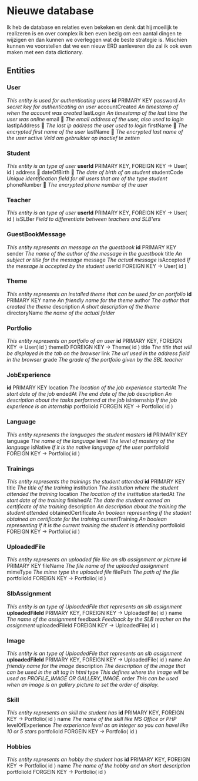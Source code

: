 # Nieuwe database
Ik heb de database en relaties even bekeken en denk dat hij moeilijk te realizeren is en over complex 
ik ben even bezig om een aantal dingen te wijzigen en dan kunnen we overleggen wat de beste strategie is.
Mischien kunnen we voorstellen dat we een nieuw ERD aanleveren die zal ik ook even maken met een data dictionary.

## Entities

### User 
_This entity is used for authenticating users_
**id** PRIMARY KEY
password _An secret key for authenticating an user_
accountCreated _An timestamp of when the account was created_
lastLogin _An timestamp of the last time the user was online_
email :closed_lock_with_key: _The email address of the user, also used to login_
lastIpAddress :closed_lock_with_key: _The last ip address the user used to login_
firstName :closed_lock_with_key: _The encrypted first name of the user_
lastName :closed_lock_with_key: _The encrypted last name of the user_
active _Veld om gebruikter op inactief te zetten_

### Student 
_This entity is an type of user_
**userId** PRIMARY KEY, FOREIGN KEY -> User( id )
address :closed_lock_with_key:
dateOfBirth :closed_lock_with_key: _The date of birth of an student_
studentCode _Unique identification field for all users that are of the type student_
phoneNumber :closed_lock_with_key: _The encrypted phone number of the user_

### Teacher 
_This entity is an type of user_
**userId** PRIMARY KEY, FOREIGN KEY -> User( id )
isSLBer _Field to differentiate between teachers and SLB'ers_ 

### GuestBookMessage 
_This entity represents an message on the guestbook_
**id** PRIMARY KEY
sender _The name of the author of the message in the guestbook_
title _An subject or title for the message_
message _The actual message_
isAccepted _If the message is accepted by the student_ 
userId FOREIGN KEY -> User( id )

### Theme 
_This entity represents an installed theme that can be used for an portfolio_
**id** PRIMARY KEY
name _An friendly name for the theme_
author _The author that created the theme_
description _A short description of the theme_
directoryName _the name of the actual folder_

### Portfolio 
_This entity represents an portfolio of an user_
**id** PRIMARY KEY, FOREIGN KEY -> User( id )
themeID FOREIGN KEY -> Theme( id ) 
title _The title that will be displayed in the tab on the browser_
link _The url used in the address field in the browser_
grade _The grade of the portfolio given by the SBL teacher_


### JobExperience
**id** PRIMARY KEY
location _The location of the job experience_
startedAt _The start date of the job_
endedAt _The end date of the job_
description _An description about the tasks performed at the job_
isInternship _If the job experience is an internship_
portfolioId FORGEIN KEY -> Portfolio( id )

### Language
_This entity represents the languages the student masters_
**id** PRIMARY KEY
language _The name of the language_
level _The level of mastery of the language_
isNative _If it is the native language of the user_
portfolioId FOREIGN KEY -> Portfolio( id )

### Trainings
_This entity represents the trainings the student attended_
**id** PRIMARY KEY
title _The title of the training_
institution _The institution where the student attended the training_
location _The location of the institution_
startedAt _The start date of the training_
finishedAt _The date the student earned an certificate of the training_
description _An description about the training the student attended_
obtainedCertificate _An boolean representing if the student obtained an certificate for the training_
currentTraining _An boolean representing if it is the current training the student is attending_
portfolioId FOREIGN KEY -> Portfolio( id )

### UploadedFile
_This entity represents an uploaded file like an slb assignment or picture_
**id** PRIMARY KEY
fileName _The file name of the uploaded assignment_
mimeType _The mime type the uploaded file_
filePath _The path of the file_
portfolioId FOREIGN KEY -> Portfolio( id )

### SlbAssignment
_This entity is an type of UploadedFile that represents an slb assignment_
**uploadedFileId** PRIMARY KEY, FOREIGN KEY -> UploadedFile( id )
name _The name of the assignment_
feedback _Feedback by the SLB teacher on the assignment_
uploadedFileId FOREIGN KEY -> UploadedFile( id )

### Image
_This entity is an type of UploadedFile that represents an slb assignment_
**uploadedFileId** PRIMARY KEY, FOREIGN KEY -> UploadedFile( id )
name _An friendly name for the image_
description _The description of the image that can be used in the alt tag in html_ 
type _This defines where the image will be used as PROFILE_IMAGE OR GALLERY_IMAGE._
order _This can be used when an image is an gallery picture to set the order of display._

### Skill
_This entity represents an skill the student has_
**id** PRIMARY KEY, FOREIGN KEY -> Portfolio( id )
name _The name of the skill like MS Office or PHP_
levelOfExperience _The experience level as an integer so you can havel like 10 or 5 stars_
portfolioId FORGEIN KEY -> Portfolio( id )

### Hobbies
_This entity represents an hobby the student has_
**id** PRIMARY KEY, FOREIGN KEY -> Portfolio( id )
name _The name of the hobby and an short description_
portfolioId FORGEIN KEY -> Portfolio( id )